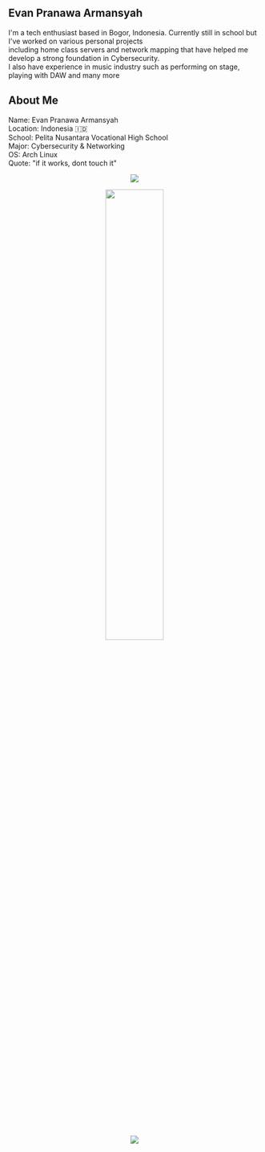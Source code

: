 
## Evan Pranawa Armansyah

<p>I'm a tech enthusiast based in Bogor, Indonesia. 
Currently still in school but I've worked on various personal projects<br>including home class servers 
and network mapping that have helped me develop a strong foundation in 
Cybersecurity.<br> I also have experience in music industry such as performing on stage, playing with DAW and many more</p>

## About Me
Name: Evan Pranawa Armansyah<br>
Location: Indonesia 🇮🇩  <br>
School: Pelita Nusantara Vocational High School  <br>
Major: Cybersecurity & Networking<br>
OS: Arch Linux<br>
Quote: "if it works, dont touch it"<br>

<p align="center"> 
  <img src="https://skillicons.dev/icons?i=html,css,js,vscode,git,github,arch" /> 
</p>

<p align="center"> 
  <img src="https://github-readme-streak-stats.herokuapp.com/?user=Evan52436&theme=tokyonight&hide_border=true&background=0d1117" width="48%"> 
</p>

<p align="center"> 
  <img src="https://github-profile-trophy.vercel.app/?username=Evan52436&theme=onedark&no-frame=true&row=1&column=6" /> 
</p>

<p align="center"> 
  <img src="https://github-readme-stats.vercel.app/api/top-langs/?username=Evan52436


